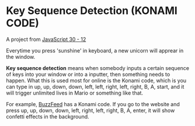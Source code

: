 # Key Sequence Detection (KONAMI CODE)

A project from [JavaScript 30 - 12]()

Everytime you press 'sunshine' in keyboard, a new unicorn will apprear in the window.

**Key sequence detection** means when somebody inputs a certain sequence of keys into your window or into a inputter, then something needs to happen. What this is used most for online is the Konami code, which is you can type in up, up, down, down, left, left, right, left, right, B, A, start, and it will trigger unlimited lives in Mario or something like that.

For example, [BuzzFeed](https://www.buzzfeed.com) has a Konami code. If you go to the website and press up, up, down, down, left, right, left, right, B, A, enter, it will show confetti effects in the background.
